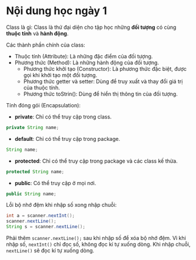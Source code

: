 # Nội dung học ngày 1

Class là gì: Class là thứ đại diện cho tập học những **đối tượng** có cùng **thuộc tính** và **hành động**.

Các thành phần chính của class:
- Thuộc tính (Attribute): Là những đặc điểm của đối tượng.
- Phương thức (Method): Là những hành động của đối tượng.
    - Phương thức khởi tạo (Constructor): Là phương thức đặc biệt, được gọi khi khởi tạo một đối tượng.
    - Phương thức getter và setter: Dùng để truy xuất và thay đổi giá trị của thuộc tính.
    - Phương thức toStrin(): Dùng để hiển thị thông tin của đối tượng.

Tính đóng gói (Encapsulation):
- **private**: Chỉ có thể truy cập trong class.
```java
private String name;
```
- **default**: Chỉ có thể truy cập trong package.
```java
String name;
```
- **protected**: Chỉ có thể truy cập trong package và các class kế thừa.
```java
protected String name;
```
- **public**: Có thể truy cập ở mọi nơi.
```java
public String name;
```

Lỗi bộ nhớ đệm khi nhập số xong nhập chuỗi:
```java
int a = scanner.nextInt();
scanner.nextLine();
String s = scanner.nextLine();
```
Phải thêm `scanner.nextLine();` sau khi nhập số để xóa bộ nhớ đệm. Vì khi nhập số, `nextInt()` chỉ đọc số, không đọc kí tự xuống dòng. Khi nhập chuỗi, `nextLine()` sẽ đọc kí tự xuống dòng.


